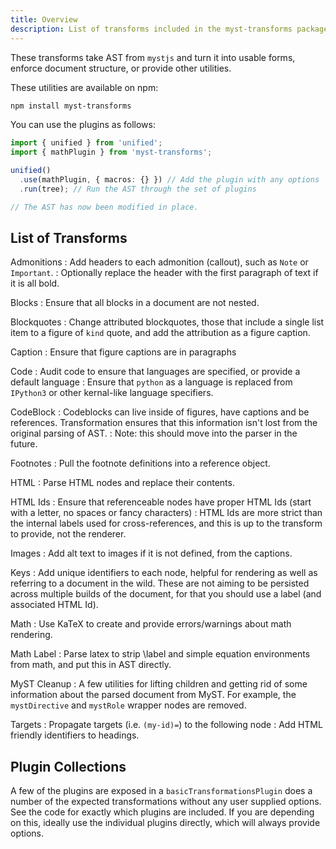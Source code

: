 ```yaml
---
title: Overview
description: List of transforms included in the myst-transforms package.
---
```


These transforms take AST from `mystjs` and turn it into usable forms, enforce document structure, or provide other utilities.

These utilities are available on npm:

```bash
npm install myst-transforms
```

You can use the plugins as follows:

```typescript
import { unified } from 'unified';
import { mathPlugin } from 'myst-transforms';

unified()
  .use(mathPlugin, { macros: {} }) // Add the plugin with any options
  .run(tree); // Run the AST through the set of plugins

// The AST has now been modified in place.
```

## List of Transforms

Admonitions
: Add headers to each admonition (callout), such as `Note` or `Important`.
: Optionally replace the header with the first paragraph of text if it is all bold.

Blocks
: Ensure that all blocks in a document are not nested.

Blockquotes
: Change attributed blockquotes, those that include a single list item to a figure of `kind` quote, and add the attribution as a figure caption.

Caption
: Ensure that figure captions are in paragraphs

Code
: Audit code to ensure that languages are specified, or provide a default language
: Ensure that `python` as a language is replaced from `IPython3` or other kernal-like language specifiers.

CodeBlock
: Codeblocks can live inside of figures, have captions and be references. Transformation ensures that this information isn't lost from the original parsing of AST.
: Note: this should move into the parser in the future.

Footnotes
: Pull the footnote definitions into a reference object.

HTML
: Parse HTML nodes and replace their contents.

HTML Ids
: Ensure that referenceable nodes have proper HTML Ids (start with a letter, no spaces or fancy characters)
: HTML Ids are more strict than the internal labels used for cross-references, and this is up to the transform to provide, not the renderer.

Images
: Add alt text to images if it is not defined, from the captions.

Keys
: Add unique identifiers to each node, helpful for rendering as well as referring to a document in the wild. These are not aiming to be persisted across multiple builds of the document, for that you should use a label (and associated HTML Id).

Math
: Use KaTeX to create and provide errors/warnings about math rendering.

Math Label
: Parse latex to strip \label and simple equation environments from math, and put this in AST directly.

MyST Cleanup
: A few utilities for lifting children and getting rid of some information about the parsed document from MyST. For example, the `mystDirective` and `mystRole` wrapper nodes are removed.

Targets
: Propagate targets (i.e. `(my-id)=`) to the following node
: Add HTML friendly identifiers to headings.

## Plugin Collections

A few of the plugins are exposed in a `basicTransformationsPlugin` does a number of the expected transformations without any user supplied options. See the code for exactly which plugins are included. If you are depending on this, ideally use the individual plugins directly, which will always provide options.
